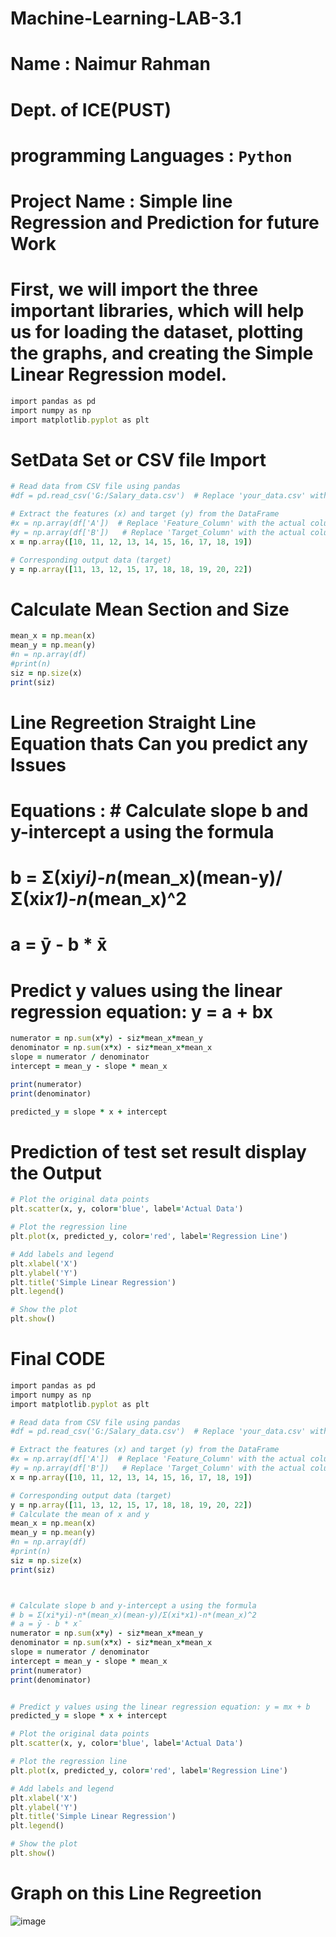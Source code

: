 # Machine-Learning-LAB-3.1

# Name : Naimur Rahman
# Dept. of ICE(PUST)

# programming Languages : ``` Python ```

# Project Name : Simple line Regression and Prediction for future Work


# First, we will import the three important libraries, which will help us for loading the dataset, plotting the graphs, and creating the Simple Linear Regression model.
```ruby
import pandas as pd
import numpy as np
import matplotlib.pyplot as plt
```
# SetData Set or CSV file Import
```ruby
# Read data from CSV file using pandas
#df = pd.read_csv('G:/Salary_data.csv')  # Replace 'your_data.csv' with your actual CSV file name

# Extract the features (x) and target (y) from the DataFrame
#x = np.array(df['A'])  # Replace 'Feature_Column' with the actual column name for features
#y = np.array(df['B'])   # Replace 'Target_Column' with the actual column name for target
x = np.array([10, 11, 12, 13, 14, 15, 16, 17, 18, 19])

# Corresponding output data (target)
y = np.array([11, 13, 12, 15, 17, 18, 18, 19, 20, 22])
```

# Calculate Mean Section and Size

```ruby 
mean_x = np.mean(x)
mean_y = np.mean(y)
#n = np.array(df)
#print(n)
siz = np.size(x)
print(siz)
```

# Line Regreetion Straight Line Equation thats Can you predict any Issues
# Equations : # Calculate slope b and y-intercept a using the formula
# b = Σ(xi*yi)-n*(mean_x)(mean-y)/Σ(xi*x1)-n*(mean_x)^2
# a = ȳ - b * x̄
# Predict y values using the linear regression equation: y = a + bx

```ruby
numerator = np.sum(x*y) - siz*mean_x*mean_y
denominator = np.sum(x*x) - siz*mean_x*mean_x
slope = numerator / denominator
intercept = mean_y - slope * mean_x

print(numerator)
print(denominator)

predicted_y = slope * x + intercept
```
# Prediction of test set result display the Output 

```ruby
# Plot the original data points
plt.scatter(x, y, color='blue', label='Actual Data')

# Plot the regression line
plt.plot(x, predicted_y, color='red', label='Regression Line')

# Add labels and legend
plt.xlabel('X')
plt.ylabel('Y')
plt.title('Simple Linear Regression')
plt.legend()

# Show the plot
plt.show()
```
# Final CODE

```ruby
import pandas as pd
import numpy as np
import matplotlib.pyplot as plt

# Read data from CSV file using pandas
#df = pd.read_csv('G:/Salary_data.csv')  # Replace 'your_data.csv' with your actual CSV file name

# Extract the features (x) and target (y) from the DataFrame
#x = np.array(df['A'])  # Replace 'Feature_Column' with the actual column name for features
#y = np.array(df['B'])   # Replace 'Target_Column' with the actual column name for target
x = np.array([10, 11, 12, 13, 14, 15, 16, 17, 18, 19])

# Corresponding output data (target)
y = np.array([11, 13, 12, 15, 17, 18, 18, 19, 20, 22])
# Calculate the mean of x and y
mean_x = np.mean(x)
mean_y = np.mean(y)
#n = np.array(df)
#print(n)
siz = np.size(x)
print(siz)



# Calculate slope b and y-intercept a using the formula
# b = Σ(xi*yi)-n*(mean_x)(mean-y)/Σ(xi*x1)-n*(mean_x)^2
# a = ȳ - b * x̄
numerator = np.sum(x*y) - siz*mean_x*mean_y
denominator = np.sum(x*x) - siz*mean_x*mean_x
slope = numerator / denominator
intercept = mean_y - slope * mean_x
print(numerator)
print(denominator)


# Predict y values using the linear regression equation: y = mx + b
predicted_y = slope * x + intercept

# Plot the original data points
plt.scatter(x, y, color='blue', label='Actual Data')

# Plot the regression line
plt.plot(x, predicted_y, color='red', label='Regression Line')

# Add labels and legend
plt.xlabel('X')
plt.ylabel('Y')
plt.title('Simple Linear Regression')
plt.legend()

# Show the plot
plt.show()
```



# Graph on this Line Regreetion 
![image](https://github.com/nayan-pust/Machine-Learning-LAB-3.1/assets/114688354/29ec6c22-0349-46b7-90ab-a3f5170f14c7)


  



